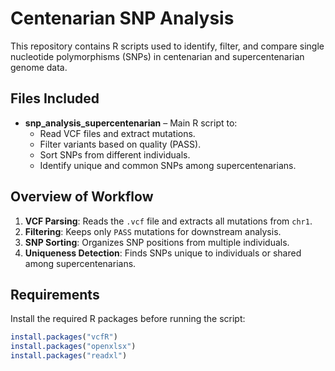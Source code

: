 # Centenarian SNP Analysis

This repository contains R scripts used to identify, filter, and compare single nucleotide polymorphisms (SNPs) in centenarian and supercentenarian genome data.

## Files Included

- **snp_analysis_supercentenarian** – Main R script to:
  - Read VCF files and extract mutations.
  - Filter variants based on quality (PASS).
  - Sort SNPs from different individuals.
  - Identify unique and common SNPs among supercentenarians.

## Overview of Workflow

1. **VCF Parsing**: Reads the `.vcf` file and extracts all mutations from `chr1`.
2. **Filtering**: Keeps only `PASS` mutations for downstream analysis.
3. **SNP Sorting**: Organizes SNP positions from multiple individuals.
4. **Uniqueness Detection**: Finds SNPs unique to individuals or shared among supercentenarians.

## Requirements

Install the required R packages before running the script:

```R
install.packages("vcfR")
install.packages("openxlsx")
install.packages("readxl")
